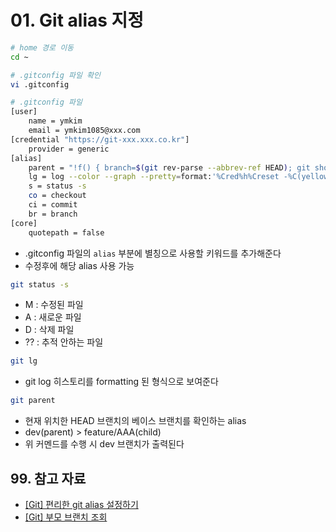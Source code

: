 # 01. Git alias 지정

```bash
# home 경로 이동
cd ~

# .gitconfig 파일 확인
vi .gitconfig
```

```bash
# .gitconfig 파일
[user]
	name = ymkim
	email = ymkim1085@xxx.com
[credential "https://git-xxx.xxx.co.kr"]
	provider = generic
[alias]
    parent = "!f() { branch=$(git rev-parse --abbrev-ref HEAD); git show-branch -a 2>/dev/null | grep '\\*' | grep -v \"$br    anch\" | head -n1 | sed 's/.*\\[\\(.*\\)\\].*/\\1/' | sed 's/[\\^~].*//'; }; f"
	lg = log --color --graph --pretty=format:'%Cred%h%Creset -%C(yellow)%d%Creset %s %Cgreen(%cr)%C(bold blue)<%an>%Creset' --abbrev-commit
	s = status -s
	co = checkout
	ci = commit
	br = branch
[core]
	quotepath = false
```

- .gitconfig 파일의 `alias` 부분에 별칭으로 사용할 키워드를 추가해준다
- 수정후에 해당 alias 사용 가능

```bash
git status -s
```

- M : 수정된 파일
- A : 새로운 파일
- D : 삭제 파일
- ?? : 추적 안하는 파일

```bash
git lg
```

- git log 히스토리를 formatting 된 형식으로 보여준다

```bash
git parent
```

- 현재 위치한 HEAD 브랜치의 베이스 브랜치를 확인하는 alias
- dev(parent) > feature/AAA(child)
- 위 커멘드를 수행 시 dev 브랜치가 출력된다

## 99. 참고 자료

- [[Git] 편리한 git alias 설정하기](https://johngrib.github.io/wiki/git-alias/)
- [[Git] 부모 브랜치 조회](https://yamoe.tistory.com/720)
